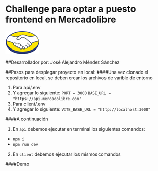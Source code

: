 # Challenge para optar a puesto frontend en Mercadolibre

![](https://github.com/alodor24/meli-challenge/blob/main/client/public/assets/images/logo.png)

##Desarrollador por:
José Alejandro Méndez Sánchez

##Pasos para desplegar proyecto en local:
####Una vez clonado el repositorio en local, se deben crear los archivos de varible de entorno

1. Para api/.env
2. Y agregar lo siguiente:
   `PORT = 3000`
   `BASE_URL = "https://api.mercadolibre.com"`
3. Para client/.env
4. Y agregar lo siguiente:
   `VITE_BASE_URL = "http://localhost:3000"`

####A continuación

1. En `api` debemos ejecutar en terminal los siguientes comandos:

- `npm i`
- `npm run dev`

2. En `client` debemos ejecutar los mismos comandos

####Demo
